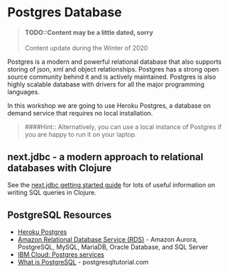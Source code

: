 # Postgres Database

> #### TODO::Content may be a little dated, sorry
> Content update during the Winter of 2020

  Postgres is a modern and powerful relational database that also supports storing of json, xml and object relationships.  Postgres has a strong open source community behind it and is actively maintained.  Postgres is also highly scalable database with drivers for all the major programming languages.

  In this workshop we are going to use Heroku Postgres, a database on demand service that requires no local installation.

> ####Hint:: Alternatively, you can use a local instance of Postgres if you are happy to run it on your laptop.

## next.jdbc - a modern approach to relational databases with Clojure
See the [next.jdbc getting started guide](https://cljdoc.org/d/seancorfield/next.jdbc/1.1.547/doc/getting-started) for lots of useful information on writing SQL queries in Clojure.



## PostgreSQL Resources
* [Heroku Postgres](https://www.heroku.com/postgres)
* [Amazon Relational Database Service (RDS)](https://aws.amazon.com/rds/) - Amazon Aurora, PostgreSQL, MySQL, MariaDB, Oracle Database, and SQL Server
* [IBM Cloud: Postgres services](https://www.ibm.com/uk-en/cloud/databases-for-postgresql)
* [What is PostgreSQL](https://www.postgresqltutorial.com/what-is-postgresql/) - postgresqltutorial.com
